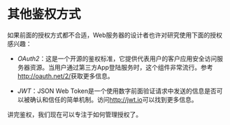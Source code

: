 # 其他鉴权方式

如果前面的授权方式都不合适，Web服务器的设计者也许对研究使用下面的授权感兴趣：

* *OAuth2*：这是一个开源的鉴权标准，它提供代表用户的客户应用安全访问服务器资源。当用户通过第三方App登陆服务时，这个组件非常流行。参考<http://oauth.net/2/>获取更多信息。

* *JWT*：JSON Web Token是一个使用数字前面验证请求中发送的信息是否可以被确认和信任的简单机制。访问<http://jwt.io>可以找到更多信息。

讲完鉴权，我们现在可以专注于如何管理授权了。